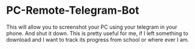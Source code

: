 # PC-Remote-Telegram-Bot
This will allow you to screenshot your PC using your telegram in your phone. And shut it down. This is pretty useful for me, if I left something to download and I want to track its progress from school or where ever I am.
